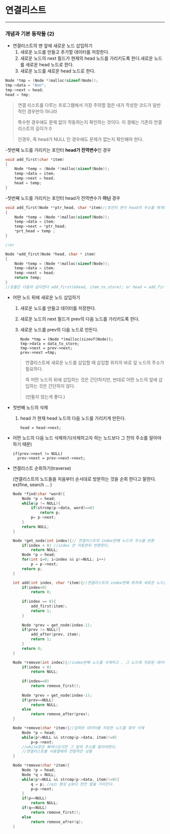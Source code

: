 # 연결리스트

---

### 개념과 기본 동작들 (2)

+ 연결리스트의 맨 앞에 새로운 노드 삽입하기
  1. 새로운 노드를 만들고 추가할 데이터를 저장한다.
  2. 새로운 노드의 next 필드가 현재의 head 노드를 가리키도록 한다.새로운 노드를 새로운 head 노드로 한다.
  3. 새로운 노드를 새로운 head 노드로 한다.

```c
Node *tmp = (Node *)malloc(sizeof(Node));
tmp->data = "Ann";
tmp->next = head;
head = tmp;
```

> 연결 리스트를 다루는 프로그램에서 가장 주의할 점은 내가 작성한 코드가 일반적인 경우만이 아니라
>
> 특수한 경우에도 문제 없이 작동하는지 확인하는 것이다. 이 경웨는 기존의 연결리스트의 길이가 0
>
> 인경우, 즉 head가 NULL 인 경우에도 문제가 없는지 확인해야 한다.

-첫번째 노드를 가리키는 포인터 **head가 전역변수**인 경우

```c
void add_first(char *item)
{
    Node *temp = (Node *)malloc(sizeof(Node));
    temp->data = item;
    temp->next = head;
    head = temp;
}
```

-첫번째 노드를 가리키는 포인터 head가 전역변수가 **아닌** 경우

```c
void add_first(Node **ptr_head, char *item)//포인터 변수 head의 주소를 매개변수로 받는다.
{
    Node *temp = (Node *)malloc(sizeof(Node));
    temp->data = item;
    temp->next = *ptr_head;
    *prt_head = temp ;
}

//or

Node *add_first(Node *head, char * item)
{
    Node *temp = (Node *)malloc(sizeof(Node));
    temp->data = item;
    temp->next = head;
    return temp;
}
//호출은 다음과 같이한다 add_first(&head, item_to_store); or head = add_first(headm ,item)
```

* 어떤 노드 뒤에 새로운 노드 삽입하기

  1. 새로운 노드를 만들고 데이터를 저장한다.

  2. 새로운 노드의 next 필드가 prev의 다음 노드를 가리키도록 한다.

  3. 새로운 노드를 prev의 다음 노드로 만든다.

     ```ㅊ
     Node *tmp = (Node *)malloc(sizeof(Node));
     tmp->data = data_to_store;
     tmp->next = prev->next;
     prev->next =tmp;
     ```

  > 연결리스트에 새로운 노드를 삽입할 때 삽입할 위치의 바로 앞 노드의 주소가 필요하다.
  >
  > 즉 어떤 노드의 뒤에 삽입하는 것은 간단하지만, 반대로 어떤 노드의 앞에 삽입하는 것은 간단하지 않다.
  >
  > (만들지 않는게 좋다.)

* 첫번째 노드의 삭제

  1. head 가 현재 head 노드의 다음 노드를 가리키게 만든다.

     ```ㅊ
     head = head->next;
     ```

* 어떤 노드의 다음 노드 삭제하기(삭제하고자 하는 노드보다 그 전의 주소를 알아야하기 때문)

  ```ㅊ
  if(prev->next != NULL)
  	prev->next = prev->next->next;
  ```

* 연결리스트 순회하기(traverse)

  (연결리스트의 노드들을 처음부터 순서대로 방분하는 것을 순회 한다고 말한다. ex)fine, search ... )

  ```c
  Node *find(char *word){
      Node *p = head;
      while(p != NULL){
          if(strcmp(p->data, word)==0)
              return p;
          p= p->next;
      }
      return NULL;
  }
  
  Node *get_node(int index){// 연결리스트의 index번째 노드의 주소를 반환
      if(index < 0) //index 칸 이동한뒤 반환한다. 
          return NULL;
      Node *p = head;
      for(int i=0; i<index && p!=NULL; i++)
          p = p->next;
      return p;
  }
  
  int add(int index, char *item){//연결리스트의 index번째 위치에 새로운 노드를 만들어서 삽입
      if(index<0)
          return 0;
             
      if(index == 0){
          add_first(item);
          return 1;
      }             
      
      Node *prev = get_node(index-1);
      if(prev != NULL){
          add_after(prev, item);
          return 1;
      }
      return 0;
  }
  
  Node *remove(int index){//index번째 노드를 삭제하고 , 그 노드에 저장된 데이터를 반환
      if(index < 0)
          return NULL;
      
      if(index==0)
          return remove_first();
      
      Node *prev = get_node(index-1);
      if(prev==NULL)
          return NULL;
      else
          return remove_after(prev);
  }
  
  Node *remove(char *item){//입력된 데이터를 저장한 노드를 찾아 삭제
      Node *p = head;
      while(p!=NULL && strcmp(p->data, item)!=0)
          p=p->next;
      //while문은 빠져나오지만 그 앞의 주소를 알아야한다.
      //연결리스트를 사용할때의 전형적인 상황
  }
  
  Node *remove(char *item){
      Node *p = head;
      Node *q = NULL;
      while(p!=NULL && strcmp(p->data, item)!=0){
          q = p; //q는 항상 p보다 한칸 앞을 가리킨다.
          p=p->next;
      }
      if(p==NULL)
          return NULL;
      if(q==NULL)
          return remove_first();
      else
          return remove_afrer(q);
  }
  ```
